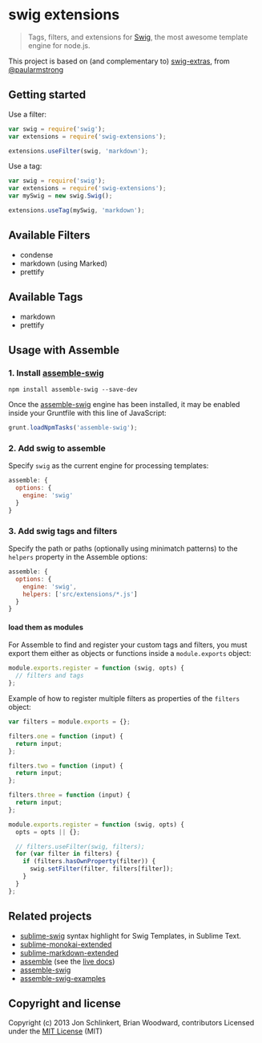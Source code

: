# swig extensions

> Tags, filters, and extensions for [Swig](http://paularmstrong.github.io/swig/), the most awesome template engine for node.js.

This project is based on (and complementary to) [swig-extras](https://github.com/paularmstrong/swig-extras), from [@paularmstrong](https://github.com/paularmstrong)


## Getting started

Use a filter:

```js
var swig = require('swig');
var extensions = require('swig-extensions');

extensions.useFilter(swig, 'markdown');
```

Use a tag:

```js
var swig = require('swig');
var extensions = require('swig-extensions');
var mySwig = new swig.Swig();

extensions.useTag(mySwig, 'markdown');
```

## Available Filters

* condense
* markdown (using Marked)
* prettify

## Available Tags

* markdown
* prettify


## Usage with Assemble

### 1. Install [assemble-swig](http://github.com/assemble/assemble-swig)

```shell
npm install assemble-swig --save-dev
```

Once the [assemble-swig](http://github.com/assemble/assemble-swig) engine has been installed, it may be enabled inside your Gruntfile with this line of JavaScript:

```js
grunt.loadNpmTasks('assemble-swig');
```

### 2. Add swig to assemble

Specify `swig` as the current engine for processing templates:

```js
assemble: {
  options: {
    engine: 'swig'
  }
}
```

### 3. Add swig tags and filters

Specify the path or paths (optionally using minimatch patterns) to the `helpers` property in the Assemble options:

```js
assemble: {
  options: {
    engine: 'swig',
    helpers: ['src/extensions/*.js']
  }
}
```


#### load them as modules

For Assemble to find and register your custom tags and filters, you must export them either as objects or functions inside a `module.exports` object:

```js
module.exports.register = function (swig, opts) {
  // filters and tags
};
```

Example of how to register multiple filters as properties of the `filters` object:

```js
var filters = module.exports = {};

filters.one = function (input) {
  return input;
};

filters.two = function (input) {
  return input;
};

filters.three = function (input) {
  return input;
};

module.exports.register = function (swig, opts) {
  opts = opts || {};

  // filters.useFilter(swig, filters);
  for (var filter in filters) {
    if (filters.hasOwnProperty(filter)) {
      swig.setFilter(filter, filters[filter]);
    }
  }
};
```

## Related projects

* [sublime-swig](https://github.com/jonschlinkert/sublime-swig) syntax highlight for Swig Templates, in Sublime Text.
* [sublime-monokai-extended](https://github.com/jonschlinkert/sublime-monokai-extended)
* [sublime-markdown-extended](https://github.com/jonschlinkert/sublime-markdown-extended)
* [assemble](http://github.com/assemble) (see the [live docs](http://assemble.io))
* [assemble-swig](http://github.com/assemble/assemble-swig)
* [assemble-swig-examples](http://github.com/assemble/assemble-swig-examples)



## Copyright and license

Copyright (c) 2013 Jon Schlinkert, Brian Woodward, contributors
Licensed under the [MIT License](./LICENSE-MIT) (MIT)


